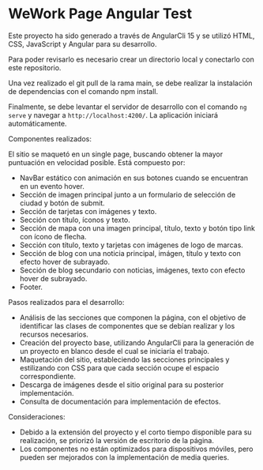 # WeWork Page Angular Test

Este proyecto ha sido generado a través de AngularCli 15 y se utilizó HTML, CSS, JavaScript y Angular para su desarrollo.

Para poder revisarlo es necesario crear un directorio local y conectarlo con este repositorio.

Una vez realizado el git pull de la rama main, se debe realizar la instalación de dependencias con el comando npm install.

Finalmente, se debe levantar el servidor de desarrollo con el comando `ng serve` y navegar a `http://localhost:4200/`. La aplicación iniciará automáticamente.



Componentes realizados:

El sitio se maquetó en un single page, buscando obtener la mayor puntuación en velocidad posible. 
Está compuesto por:

- NavBar estático con animación en sus botones cuando se encuentran en un evento hover.
- Sección de imagen principal junto a un formulario de selección de ciudad y botón de submit.
- Sección de tarjetas con imágenes y texto.
- Sección con título, íconos y texto.
- Sección de mapa con una imagen principal, título, texto y botón tipo link con ícono de flecha.
- Sección con título, texto y tarjetas con imágenes de logo de marcas.
- Sección de blog con una noticia principal, imágen, título y texto con efecto hover de subrayado.
- Sección de blog secundario con noticias, imágenes, texto con efecto hover de subrayado.
- Footer.


Pasos realizados para el desarrollo:

- Análisis de las secciones que componen la página, con el objetivo de identificar las clases de componentes que se debían realizar y los recursos necesarios.
- Creación del proyecto base, utilizando AngularCli para la generación de un proyecto en blanco desde el cual se iniciaría el trabajo.
- Maquetación del sitio, estableciendo las secciones principales y estilizando con CSS para que cada sección ocupe el espacio correspondiente.
- Descarga de imágenes desde el sitio original para su posterior implementación.
- Consulta de documentación para implementación de efectos.


Consideraciones:

- Debido a la extensión del proyecto y el corto tiempo disponible para su realización, se priorizó la versión de escritorio de la página.
- Los componentes no están optimizados para dispositivos móviles, pero pueden ser mejorados con la implementación de media queries.

